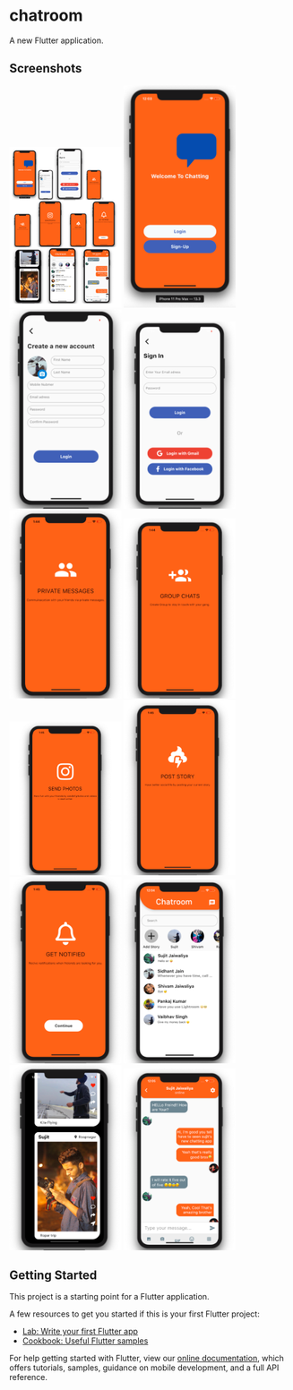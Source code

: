 # chatroom

A new Flutter application.


## Screenshots
<p>
    <img src="/All Over.png" alt="drawing" width="200"/>
    <img src="1.png" alt="drawing" width="200"/>
    <img src="2.png" alt="drawing" width="200"/>
    <img src="3.png" alt="drawing" width="200"/>
    <img src="4.png" alt="drawing" width="200"/>
    <img src="5.png" alt="drawing" width="200"/>
    <img src="6.png" alt="drawing" width="200"/>
    <img src="7.png" alt="drawing" width="200"/>
    <img src="8.png" alt="drawing" width="200"/>
    <img src="09.png" alt="drawing" width="200"/>
    <img src="10.png" alt="drawing" width="200"/>
    <img src="11.png" alt="drawing" width="200"/>
</p>


## Getting Started

This project is a starting point for a Flutter application.

A few resources to get you started if this is your first Flutter project:

- [Lab: Write your first Flutter app](https://flutter.dev/docs/get-started/codelab)
- [Cookbook: Useful Flutter samples](https://flutter.dev/docs/cookbook)

For help getting started with Flutter, view our
[online documentation](https://flutter.dev/docs), which offers tutorials,
samples, guidance on mobile development, and a full API reference.
